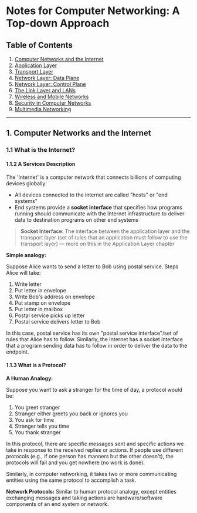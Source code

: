# Notes for Computer Networking: A Top-down Approach

## Table of Contents

1. [Computer Networks and the Internet](#computer-networks-and-the-internet)
2. [Application Layer](#application-layer)
3. [Transport Layer](#transport-layer)
4. [Network Layer: Data Plane](#network-layer-data-plane)
5. [Network Layer: Control Plane](#network-layer-control-plane)
6. [The Link Layer and LANs](#the-link-layer-and-lans)
7. [Wireless and Mobile Networks](#wireless-and-mobile-networks)
8. [Security in Computer Networks](#security-in-computer-networks)
9. [Multimedia Networking](#multimedia-networking)

---

## 1. Computer Networks and the Internet

### 1.1 What is the Internet?

#### 1.1.2 A Services Description

The 'Internet' is a computer network that connects billions of computing devices globally:

- All devices connected to the internet are called "hosts" or "end systems"
- End systems provide a **socket interface** that specifies how programs running should communicate with the Internet infrastructure to deliver data to destination programs on other end systems

> **Socket Interface**: The interface between the application layer and the transport layer (set of rules that an application must follow to use the transport layer) — more on this in the Application Layer chapter

**Simple analogy:**

Suppose Alice wants to send a letter to Bob using postal service. Steps Alice will take:

1. Write letter
2. Put letter in envelope
3. Write Bob's address on envelope
4. Put stamp on envelope
5. Put letter in mailbox
6. Postal service picks up letter
7. Postal service delivers letter to Bob

In this case, postal service has its own "postal service interface"/set of rules that Alice has to follow.
Similarly, the Internet has a socket interface that a program sending data has to follow in order to deliver the data to the endpoint.

#### 1.1.3 What is a Protocol?

**A Human Analogy:**

Suppose you want to ask a stranger for the time of day, a protocol would be:

1. You greet stranger
2. Stranger either greets you back or ignores you
3. You ask for time
4. Stranger tells you time
5. You thank stranger

In this protocol, there are specific messages sent and specific actions we take in response to the received replies or actions. If people use different protocols (e.g., if one person has manners but the other doesn't), the protocols will fail and you get nowhere (no work is done).

Similarly, in computer networking, it takes two or more communicating entities using the same protocol to accomplish a task.

**Network Protocols:**
Similar to human protocol analogy, except entities exchanging messages and taking actions are hardware/software components of an end system or network.
